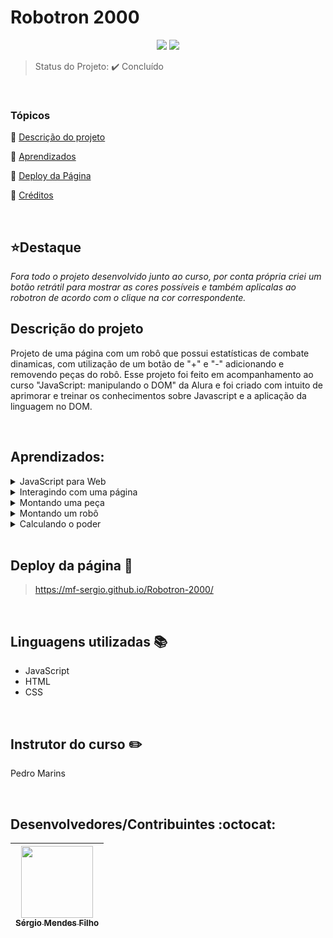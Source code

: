 <h1>Robotron 2000</h1>

<p align="center">
  <img src="http://img.shields.io/static/v1?label=VSCode&message=1.74.3&color=blue&style=for-the-badge"/>
  <img src="http://img.shields.io/static/v1?label=STATUS&message=CONCLUIDO&color=GREEN&style=for-the-badge"/>
</p>

> Status do Projeto: :heavy_check_mark: Concluído

<br>
 
### Tópicos 

:small_blue_diamond: [Descrição do projeto](#descrição-do-projeto)

:small_blue_diamond: [Aprendizados](#aprendizados)

:small_blue_diamond: [Deploy da Página](#deploy-da-página-dash)

:small_blue_diamond: [Créditos](#linguagens-utilizadas-books)

<br>

## :star:Destaque

*Fora todo o projeto desenvolvido junto ao curso, por conta própria criei um botão retrátil para mostrar as cores possíveis e também aplicalas ao robotron de acordo com o clique na cor correspondente.*

## Descrição do projeto 

Projeto de uma página com um robô que possui estatísticas de combate dinamicas, com utilização de um botão de "+" e "-" adicionando e removendo peças do robô. Esse projeto foi feito em acompanhamento ao curso "JavaScript: manipulando o DOM" da Alura e foi criado com intuito de aprimorar e treinar os conhecimentos sobre Javascript e a aplicação da linguagem no DOM.

<p align="justify">
  
</p>

<br>

## Aprendizados:

<details>
<summary>JavaScript para Web</summary>

- Desenvolvemos os primeiros passos do projeto Robotron 2000;
- Definimos o que é o DOM;
- Aprendemos como manipular elementos no DOM.

</details>

<details>
<summary>Interagindo com uma página</summary>

- Aprendemos a selecionar um ou mais elementos com querySelector()/querySelectorAll();
- Aprendemos como utilizar o método addEventListener();
- Definimos as diferenças entre função anônima e função;
- Entendemos o comportamento de hoisting no JavaScript;

</details>

<details>
<summary>Montando uma peça</summary>

- Definimos o que é Array e como manipular seus objetos;
- Como utilizar arrow functions;
- Como utilizar o método splice() para remover itens.


</details>

<details>
<summary>Montando um robô</summary>

- Aprendemos como utilizar a propriedade parentNode;
- Definimos o que é data-attributes;
- Criamos funções para manipular elementos no DOM com data-attributes.

</details>

<details>
<summary>Calculando o poder</summary>

- Definimos o que são objetos e analisamos métodos para manipulá-los;
- Refatoramos o código do projeto, aprendendo como manipular arrays e utilizando forEach;
- Aprendemos como aplicar projetos na nuvem utilizando vercel e github.

</details>

<br>

## Deploy da página :dash:

> https://mf-sergio.github.io/Robotron-2000/
  
<br>

## Linguagens utilizadas :books:

- JavaScript
- HTML
- CSS

<br>
  
## Instrutor do curso :pencil2:

Pedro Marins
  
<br>

## Desenvolvedores/Contribuintes :octocat:

| [<img src="https://avatars.githubusercontent.com/u/109549530?s=400&u=383b5445959d99d74a62089d5391bf01e851c147&v=4" width=115><br><sub>Sérgio Mendes Filho</sub>](https://github.com/MF-Sergio) |
| :---: |
